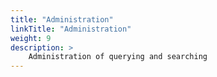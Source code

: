 ```yaml
---
title: "Administration"
linkTitle: "Administration"
weight: 9
description: >
    Administration of querying and searching
---
```

